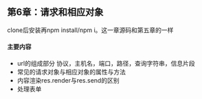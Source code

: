 ﻿## 第6章：请求和相应对象
clone后安装再npm install/npm i。这一章源码和第五章的一样
#### 主要内容
* url的组成部分
协议，主机名，端口，路径，查询字符串，信息片段
* 常见的请求对象与相应对象的属性与方法
* 内容渲染res.render与res.send的区别
* 处理表单
